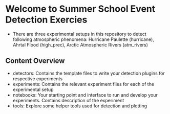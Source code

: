 # Welcome to Summer School Event Detection Exercies

- There are three experimental setups in this repository to detect following atmospheric 
phenomena: Hurricane Paulette (hurricane), Ahrtal Flood (high_prec), Arctic Atmospheric Rivers (atm_rivers)

## Content Overview

- detectors: Contains the template files to write your detection plugins for respective experiments
- experiments: Contains the relevant experiment files for each of the experimental setup
- notebooks: Your starting point and interface to run and develop your experiments. Contains description of the experiment
- tools: Explore some helper tools used for detection and plotting